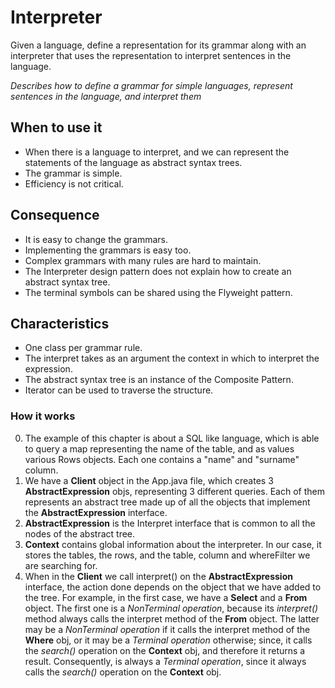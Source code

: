 # Interpreter

Given a language, define a representation for its grammar along with an 
interpreter that uses the representation to interpret sentences in the language.

_Describes how to define a grammar for simple languages, represent sentences in
the language, and interpret them_

## When to use it

* When there is a language to interpret, and we can represent the statements
of the language as abstract syntax trees.
* The grammar is simple.
* Efficiency is not critical.

## Consequence

* It is easy to change the grammars.
* Implementing the grammars is easy too.
* Complex grammars with many rules are hard to maintain.
* The Interpreter design pattern does not explain how to create an abstract 
syntax tree.
* The terminal symbols can be shared using the Flyweight pattern.

## Characteristics

* One class per grammar rule.
* The interpret takes as an argument the context in which to interpret the
expression.
* The abstract syntax tree is an instance of the Composite Pattern.
* Iterator can be used to traverse the structure.


### How it works

0. The example of this chapter is about a SQL like language, which is able
to query a map representing the name of the table, and as values various Rows
objects. Each one contains a "name" and "surname" column.
1. We have a __Client__ object in the App.java file, which creates 3 
__AbstractExpression__ objs, representing 3 different queries. Each of them 
represents an abstract tree made up of all the objects that implement the
__AbstractExpression__ interface.
2. __AbstractExpression__ is the Interpret interface that is common to all the
nodes of the abstract tree.
3. __Context__ contains global information about the interpreter. In our case,
it stores the tables, the rows, and the table, column and whereFilter we are
searching for.
4. When in the __Client__ we call interpret() on the __AbstractExpression__
interface, the action done depends on the object that we have added to the tree.
For example, in the first case, we have a __Select__ and a __From__ object.
The first one is a _NonTerminal operation_, because its _interpret()_ method
always calls the interpret method of the __From__ object. The latter may be
a _NonTerminal operation_ if it calls the interpret method of the __Where__ obj,
or it may be a _Terminal operation_ otherwise; since, it calls the _search()_
operation on the __Context__ obj, and therefore it returns a result. 
Consequently, is always a _Terminal operation_, since it always calls the 
_search()_ operation on the __Context__ obj.
